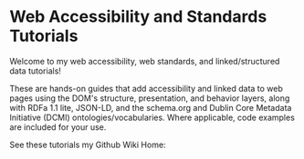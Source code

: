 Web Accessibility and Standards Tutorials
===========================

Welcome to my web accessibility, web standards, and linked/structured data tutorials!

These are hands-on guides that add accessibility and linked data to web pages using the DOM's structure, presentation, and behavior layers, along with RDFa 1.1 lite, JSON-LD, and the schema.org and Dublin Core Metadata Initiative (DCMI) ontologies/vocabularies. Where applicable, code examples are included for your use.

See these tutorials my Github Wiki Home:

